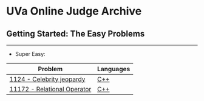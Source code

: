 # UVa Online Judge Archive

## Getting Started: The Easy Problems
---
* Super Easy:

| Problem | Languages |
| - | - |
| [1124 - Celebrity jeopardy](https://onlinejudge.org/index.php?option=com_onlinejudge&Itemid=8&category=24&page=show_problem&problem=3565) | [C++](https://github.com/Md-Sabbir-Ahmed/UVa-Online-Judge/blob/master/Celebrity%20jeopardy/Celebrity%20jeopardy.cpp) |
| [11172 - Relational Operator](https://onlinejudge.org/index.php?option=com_onlinejudge&Itemid=8&category=24&page=show_problem&problem=2113) | [C++](https://github.com/Md-Sabbir-Ahmed/UVa-Online-Judge/blob/master/Relational%20Operator/Relational%20Operator.cpp) |
